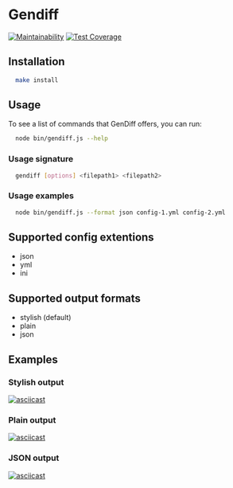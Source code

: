 # Gendiff

[![Maintainability](https://api.codeclimate.com/v1/badges/e4374d236ab3aca28e8a/maintainability)](https://codeclimate.com/github/sunsetninja/backend-project-lvl2/maintainability)
[![Test Coverage](https://api.codeclimate.com/v1/badges/e4374d236ab3aca28e8a/test_coverage)](https://codeclimate.com/github/sunsetninja/backend-project-lvl2/test_coverage)

## Installation

```sh
  make install
```

## Usage

To see a list of commands that GenDiff offers, you can run:

```sh
  node bin/gendiff.js --help
```

### Usage signature

```sh
  gendiff [options] <filepath1> <filepath2>
```

### Usage examples

```sh
  node bin/gendiff.js --format json config-1.yml config-2.yml
```

## Supported config extentions

* json
* yml
* ini

## Supported output formats

* stylish (default)
* plain
* json

## Examples

### Stylish output

[![asciicast](https://asciinema.org/a/LnOPuEFZQLHsMSOuB5aJ1xLOe.svg)](https://asciinema.org/a/4vydIU5kuL5WviAIukwCIRf3C)

### Plain output

[![asciicast](https://asciinema.org/a/etSPzOMj2JSi4TQ9XuxGolLOw.svg)](https://asciinema.org/a/etSPzOMj2JSi4TQ9XuxGolLOw)

### JSON output

[![asciicast](https://asciinema.org/a/LnOPuEFZQLHsMSOuB5aJ1xLOe.svg)](https://asciinema.org/a/LnOPuEFZQLHsMSOuB5aJ1xLOe)